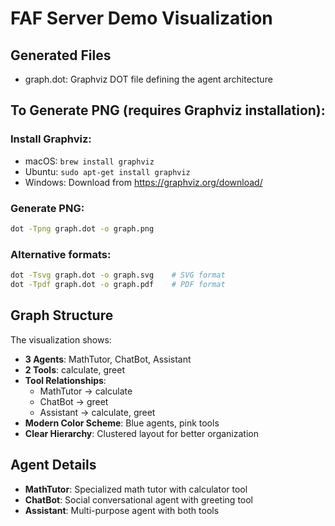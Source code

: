 
# FAF Server Demo Visualization

## Generated Files
- graph.dot: Graphviz DOT file defining the agent architecture

## To Generate PNG (requires Graphviz installation):

### Install Graphviz:
- macOS: `brew install graphviz`
- Ubuntu: `sudo apt-get install graphviz`
- Windows: Download from https://graphviz.org/download/

### Generate PNG:
```bash
dot -Tpng graph.dot -o graph.png
```

### Alternative formats:
```bash
dot -Tsvg graph.dot -o graph.svg    # SVG format
dot -Tpdf graph.dot -o graph.pdf    # PDF format
```

## Graph Structure
The visualization shows:
- **3 Agents**: MathTutor, ChatBot, Assistant
- **2 Tools**: calculate, greet
- **Tool Relationships**: 
  - MathTutor → calculate
  - ChatBot → greet  
  - Assistant → calculate, greet
- **Modern Color Scheme**: Blue agents, pink tools
- **Clear Hierarchy**: Clustered layout for better organization

## Agent Details
- **MathTutor**: Specialized math tutor with calculator tool
- **ChatBot**: Social conversational agent with greeting tool
- **Assistant**: Multi-purpose agent with both tools
